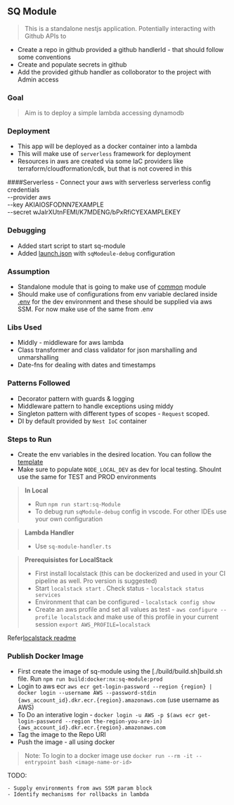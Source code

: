 ## **SQ Module**

> This is a standalone nestjs application. Potentially interacting with Github APIs to

-   Create a repo in github provided a github handlerId - that should follow some conventions
-   Create and populate secrets in github
-   Add the provided github handler as colloborator to the project with Admin access

### **Goal**

> Aim is to deploy a simple lambda accessing dynamodb

### **Deployment**

-   This app will be deployed as a docker container into a lambda
-   This will make use of `serverless` framework for deployment
-   Resources in aws are created via some IaC providers like terraform/cloudformation/cdk, but that is not covered in this

  ####Serverless
    - Connect your aws with serverless serverless config credentials \
      --provider aws \
      --key AKIAIOSFODNN7EXAMPLE \
      --secret wJalrXUtnFEMI/K7MDENG/bPxRfiCYEXAMPLEKEY

### **Debugging**

-   Added start script to start sq-module
-   Added [launch.json](./../../../.vscode/launch.json) with `sqModeule-debug` configuration

### **Assumption**

-   Standalone module that is going to make use of [common](./../../libs/common/src/lib/common.module.ts) module
-   Should make use of configurations from env variable declared inside [.env](./../../config/development/.env) for the dev environment and these should be supplied via aws SSM. For now make use of the same from .env

### **Libs Used**

-   Middly - middleware for aws lambda
-   Class transformer and class validator for json marshalling and unmarshalling
-   Date-fns for dealing with dates and timestamps

### **Patterns Followed**

-   Decorator pattern with guards & logging
-   Middleware pattern to handle exceptions using middy
-   Singleton pattern with different types of scopes - `Request` scoped.
-   DI by default provided by `Nest IoC` container

### **Steps to Run**

-   Create the env variables in the desired location. You can follow the [template](./../../env-template/template.json)
-   Make sure to populate `NODE_LOCAL_DEV` as dev for local testing. Shoulnt use the same for TEST and PROD environments

> **In Local**
>
> -   Run `npm run start:sq-Module`
> -   To debug run `sqModule-debug` config in vscode. For other IDEs use your own configuration

> **Lambda Handler**
>
> -   Use `sq-module-handler.ts`

> **Prerequisistes for LocalStack**
>
> -   First install localstack (this can be dockerized and used in your CI pipeline as well. Pro version is suggested)
> -   Start `localstack start` . Check status - `localstack status services`
> -   Environment that can be configured - `localstack config show`
> -   Create an aws profile and set all values as test - `aws configure --profile localstack` and make use of this profile in your current session `export AWS_PROFILE=localstack`

Refer[localstack readme](localstack_Readme.md)

### Publish Docker Image

- First create the image of sq-module using the [./build/build.sh]build.sh  file. Run ```npm run build:docker:nx:sq-module:prod```
- Login to aws ecr ```aws ecr get-login-password --region {region} | docker login --username AWS --password-stdin {aws_account_id}.dkr.ecr.{region}.amazonaws.com``` (use username as AWS)
- To Do an interative login - ```docker login -u AWS -p $(aws ecr get-login-password --region the-region-you-are-in){aws_account_id}.dkr.ecr.{region}.amazonaws.com```
- Tag the image to the Repo URI
- Push the image -  all using docker

> Note: To login to a docker image use ```docker run --rm -it --entrypoint bash <image-name-or-id>```

TODO:

    - Supply environments from aws SSM param block
    - Identify mechanisms for rollbacks in lambda
